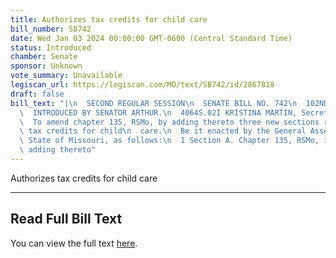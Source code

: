 ```yaml
---
title: Authorizes tax credits for child care
bill_number: SB742
date: Wed Jan 03 2024 00:00:00 GMT-0600 (Central Standard Time)
status: Introduced
chamber: Senate
sponsor: Unknown
vote_summary: Unavailable
legiscan_url: https://legiscan.com/MO/text/SB742/id/2867818
draft: false
bill_text: "|\n  SECOND REGULAR SESSION\n  SENATE BILL NO. 742\n  102ND GENERA L ASSEMBLY\n\
  \  INTRODUCED BY SENATOR ARTHUR.\n  4064S.02I KRISTINA MARTIN, Secretary\n  AN ACT\n\
  \  To amend chapter 135, RSMo, by adding thereto three new sections relating to\
  \ tax credits for child\n  care.\n  Be it enacted by the General Assembly of the\
  \ State of Missouri, as follows:\n  1 Section A. Chapter 135, RSMo, is amended by\
  \ adding thereto"
---
```

Authorizes tax credits for child care

---

## Read Full Bill Text

You can view the full text [here](https://legiscan.com/MO/text/SB742/id/2867818).
